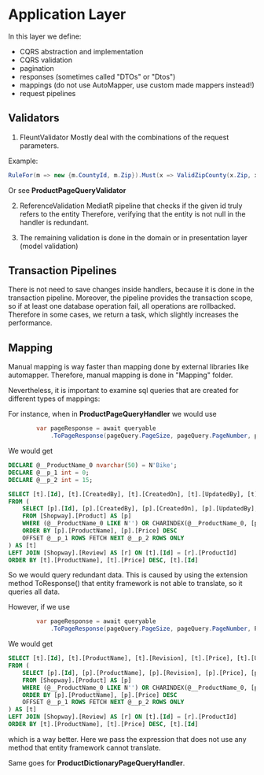 ﻿# Application Layer

In this layer we define: 

- CQRS abstraction and implementation
- CQRS validation
- pagination
- responses (sometimes called "DTOs" or "Dtos")
- mappings (do not use AutoMapper, use custom made mappers instead!)
- request pipelines

## Validators

1. FleuntValidator
	Mostly deal with the combinations of the request parameters. 

Example:
```csharp
RuleFor(m => new {m.CountyId, m.Zip}).Must(x => ValidZipCounty(x.Zip, x.CountyId))
```

Or see **ProductPageQueryValidator**

2. ReferenceValidation
	MediatR pipeline that checks if the given id truly refers to the entity
	Therefore, verifying that the entity is not null in the handler is redundant.

3. The remaining validation is done in the domain or in presentation layer (model validation)

## Transaction Pipelines

There is not need to save changes inside handlers, because it is done in the transaction pipeline.
Moreover, the pipeline provides the transaction scope, so if at least one database operation fail, all operations are rollbacked.
Therefore in some cases, we return a task, which slightly increases the performance.

## Mapping 

Manual mapping is way faster than mapping done by external libraries like automapper. Therefore, manual mapping
is done in "Mapping" folder.

Nevertheless, it is important to examine sql queries that are created for different types of mappings:

For instance, when in **ProductPageQueryHandler** we would use 
```csharp
        var pageResponse = await queryable
            .ToPageResponse(pageQuery.PageSize, pageQuery.PageNumber, product => product.ToResponse(), cancellationToken);
```

We would get

```sql
DECLARE @__ProductName_0 nvarchar(50) = N'Bike';
DECLARE @__p_1 int = 0;
DECLARE @__p_2 int = 15;

SELECT [t].[Id], [t].[CreatedBy], [t].[CreatedOn], [t].[UpdatedBy], [t].[UpdatedOn], [t].[Price], [t].[ProductName], [t].[Revision], [t].[UomCode], [r].[Id], [r].[CreatedBy], [r].[CreatedOn], [r].[ProductId], [r].[UpdatedBy], [r].[UpdatedOn], [r].[Description], [r].[Stars], [r].[Title], [r].[Username]
FROM (
    SELECT [p].[Id], [p].[CreatedBy], [p].[CreatedOn], [p].[UpdatedBy], [p].[UpdatedOn], [p].[Price], [p].[ProductName], [p].[Revision], [p].[UomCode]
    FROM [Shopway].[Product] AS [p]
    WHERE (@__ProductName_0 LIKE N'') OR CHARINDEX(@__ProductName_0, [p].[ProductName]) > 0
    ORDER BY [p].[ProductName], [p].[Price] DESC
    OFFSET @__p_1 ROWS FETCH NEXT @__p_2 ROWS ONLY
) AS [t]
LEFT JOIN [Shopway].[Review] AS [r] ON [t].[Id] = [r].[ProductId]
ORDER BY [t].[ProductName], [t].[Price] DESC, [t].[Id]
```

So we would query redundant data. This is caused by using the extension method ToResponse() that entity framework is not able to translate, so it queries all data.

However, if we use 
```csharp
        var pageResponse = await queryable
            .ToPageResponse(pageQuery.PageSize, pageQuery.PageNumber, ProductMapping.ToResponse(), cancellationToken);
```

We would get

```sql
SELECT [t].[Id], [t].[ProductName], [t].[Revision], [t].[Price], [t].[UomCode], [r].[Id], [r].[Username], [r].[Stars], [r].[Title], [r].[Description]
FROM (
    SELECT [p].[Id], [p].[ProductName], [p].[Revision], [p].[Price], [p].[UomCode]
    FROM [Shopway].[Product] AS [p]
    WHERE (@__ProductName_0 LIKE N'') OR CHARINDEX(@__ProductName_0, [p].[ProductName]) > 0
    ORDER BY [p].[ProductName], [p].[Price] DESC
    OFFSET @__p_1 ROWS FETCH NEXT @__p_2 ROWS ONLY
) AS [t]
LEFT JOIN [Shopway].[Review] AS [r] ON [t].[Id] = [r].[ProductId]
ORDER BY [t].[ProductName], [t].[Price] DESC, [t].[Id]
```

which is a way better. Here we pass the expression that does not use any method that entity framework cannot translate.

Same goes for **ProductDictionaryPageQueryHandler**.